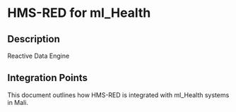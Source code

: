 # HMS-RED for ml_Health

## Description

Reactive Data Engine

## Integration Points

This document outlines how HMS-RED is integrated with ml_Health systems in Mali.
